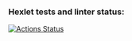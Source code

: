 ### Hexlet tests and linter status:
[![Actions Status](https://github.com/ruslanmust/frontend-project-lvl2/workflows/hexlet-check/badge.svg)](https://github.com/ruslanmust/frontend-project-lvl2/actions)